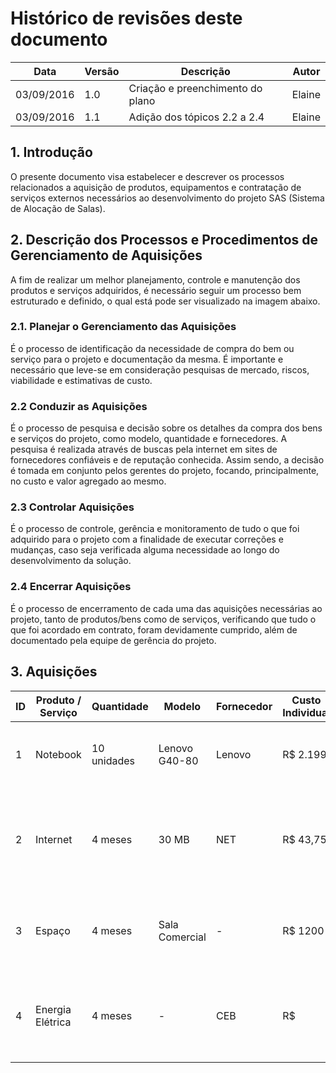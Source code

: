 # Histórico de revisões deste documento

|Data       |Versão|Descrição     |Autor  |
|-----------|------|--------------|-------|
|03/09/2016| 1.0| Criação e preenchimento do plano|Elaine|
|03/09/2016| 1.1| Adição dos tópicos 2.2 a 2.4|Elaine|

## 1. Introdução
O presente documento visa estabelecer e descrever os processos relacionados a aquisição de produtos, equipamentos e contratação de serviços externos necessários ao desenvolvimento do projeto SAS (Sistema de Alocação de Salas).

## 2. Descrição dos Processos e Procedimentos de Gerenciamento de Aquisições

A fim de realizar um melhor planejamento, controle e manutenção dos produtos e serviços adquiridos, é necessário seguir um processo bem estruturado e definido, o qual está pode ser visualizado na imagem abaixo.

### 2.1. Planejar o Gerenciamento das Aquisições

É o processo de identificação da necessidade de compra do bem ou serviço para o projeto e documentação da mesma. É importante e  necessário que leve-se em consideração pesquisas de mercado, riscos, viabilidade e estimativas de custo.

### 2.2 Conduzir as Aquisições

É o processo de pesquisa e decisão sobre os detalhes da compra dos bens e serviços do projeto, como modelo, quantidade e fornecedores. A pesquisa é realizada através de buscas pela internet em sites de fornecedores confiáveis e de reputação conhecida. Assim sendo, a decisão é tomada em conjunto pelos gerentes do projeto, focando, principalmente, no custo e valor agregado ao mesmo.

### 2.3 Controlar Aquisições

É o processo de  controle, gerência e monitoramento de tudo o que foi adquirido para o projeto com a finalidade de executar correções e mudanças, caso seja verificada alguma necessidade ao longo do desenvolvimento da solução.

### 2.4 Encerrar Aquisições

É o processo  de encerramento de cada uma das aquisições necessárias ao projeto, tanto de produtos/bens como de serviços, verificando que tudo o que foi acordado em contrato, foram devidamente cumprido, além de documentado pela equipe de gerência do projeto. 

## 3. Aquisições

|ID|Produto / Serviço|Quantidade|Modelo|Fornecedor|Custo Individual|Necessidade|
|----|------------|-----|--------------|-------------|------------|--------------|
| 1 | Notebook | 10 unidades | Lenovo G40-80 | Lenovo | R$ 2.199 | Produto primordial para o desenvolvimento e documentação da solução |
| 2 | Internet | 4 meses | 30 MB | NET | R$ 43,75 | Serviço de grande importância para o desenvolvimento, documentação e controle da solução |
| 3 | Espaço | 4 meses | Sala Comercial | - | R$ 1200 | Local para reuniões e desenvolvimento de código e documentação da solução |
| 4 | Energia Elétrica | 4 meses | - | CEB | R$ | Serviço necessário para o correto funcionamento dos equipamentos do projeto |